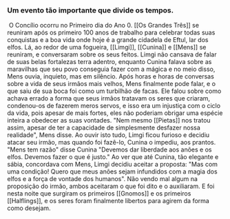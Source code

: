 ### Um evento tão importante que divide os tempos.

 O Concílio ocorru no Primeiro dia do Ano 0. [[Os Grandes Três]] se reuniram após os primeiro 100 anos de trabalho para celebrar todas suas conquistas e a boa vida onde hoje é a grande cidadela de Eftul, lar dos elfos. Lá, ao redor de uma fogueira, [[Limgi]], [[Cunina]] e [[Mens]] se reuniram, e conversaram sobre os seus feitos. Limgi não cansava de falar de suas belas fortalezas terra adentro, enquanto Cunina falava sobre as maravilhas que seu povo conseguia fazer com a mágica e no meio disso, Mens ouvia, inquieto, mas em silêncio. Após horas e horas de conversas sobre a vida de seus irmãos mais velhos, Mens finalmente pode falar, e o que saiu de sua boca foi como um turbilhão de facas. Ele falou sobre como achava errado a forma que seus irmãos tratavam os seres que criaram, condenou-os de fazerem meros servos, e isso era um injustiça com o ciclo da vida, pois apesar de mais fortes, eles não poderiam obrigar uma espécie inteira a obedecer as suas vontades. "Nem mesmo [[Pietas]] nos tratou assim, apesar de ter a capacidade de simplesmente desfazer nossa realidade", Mens disse. Ao ouvir isto tudo, Limgi ficou furioso e decidiu atacar seu irmão, mas quando foi fazê-lo, Cunina o impediu, aos prantos. "Mens tem razão" disse Cunina "Devemos dar liberdade aos anões e os elfos. Devemos fazer o que é justo." Ao ver que até Cunina, tão elegante e sábia, concordava com Mens, Limgi decidiu aceitar a proposta: "Mas com uma condição! Quero que meus anões sejam infundidos com a magia dos elfos e a força de vontade dos humanos". Não vendo mal algum na proposição do irmão, ambos aceitaram o que foi dito e o auxiliaram. E foi nesta noite que surgiram os primeiros [[Gnomos]] e os primeiros [[Halflings]], e os seres foram finalmente libertos para agirem da forma como desejam.